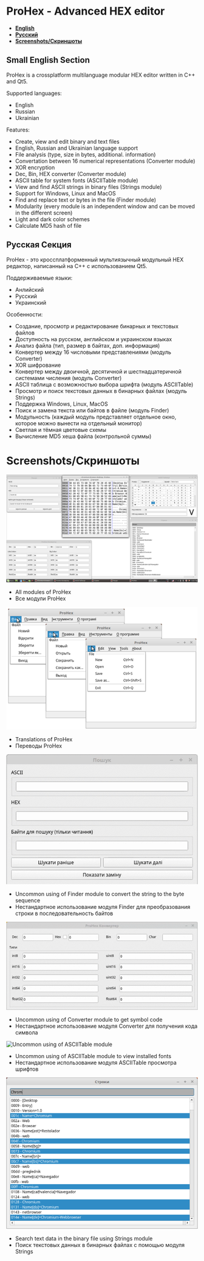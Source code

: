 # ProHex - Advanced HEX editor

- **[English](#english)**
- **[Русский](#russian)**
- **[Screenshots/Скриншоты](#screenshots)**

<a name="english"></a>

## Small English Section
ProHex is a crossplatform multilanguage modular HEX editor written in C++ and Qt5.

Supported languages:
- English
- Russian
- Ukrainian

Features:
- Create, view and edit binary and text files
- English, Russian and Ukrainian language support
- File analysis (type, size in bytes, additional. information)
- Convertation between 16 numerical representations (Converter module)
- XOR encryption
- Dec, Bin, HEX converter (Converter module)
- ASCII table for system fonts (ASCIITable module)
- View and find ASCII strings in binary files (Strings module)
- Support for Windows, Linux and MacOS
- Find and replace text or bytes in the file (Finder module)
- Modularity (every module is an independent window and can be moved in the different screen)
- Light and dark color schemes
- Calculate MD5 hash of file

<a name="russian"></a>

## Русская Секция
ProHex - это кроссплатформенный мультиязычный модульный HEX редактор, написанный на C++ с использованием Qt5.

Поддерживаемые языки:
- Анлийский
- Русский
- Украинский

Особенности:
- Создание, просмотр и редактирование бинарных и текстовых файлов
- Доступность на русском, английском и украинском языках
- Анализ файла (тип, размер в байтах, доп. информация)
- Конвертер между 16 числовыми представлениями (модуль Converter)
- XOR шифрование
- Конвертер между двоичной, десятичной и шестнадцатеричной системами числения (модуль Converter)
- ASCII таблица с возможностью выбора шрифта (модуль ASCIITable)
- Просмотр и поиск текстовых данных в бинарных файлах (модуль Strings)
- Поддержка Windows, Linux, MacOS
- Поиск и замена текста или байтов в файле (модуль Finder)
- Модульность (каждый модуль представляет отдельное окно, которое можно вынести на отдельный монитор)
- Светлая и тёмная цветовые схемы
- Вычисление MD5 хеша файла (контрольной суммы)

<a name="screenshots"></a>

# Screenshots/Скриншоты

![All modules of ProHex](README_MD/modules.png)
- All modules of ProHex
- Все модули ProHex

![Translations of ProHex](README_MD/translations.png)
- Translations of ProHex
- Переводы ProHex

![Uncommon using of Finder module](README_MD/uncommonsearch.gif)
- Uncommon using of Finder module to convert the string to the byte sequence
- Нестандартное использование модуля Finder для преобразования строки в последовательность байтов

![Uncommon using of Converter module](README_MD/uncommonconverter.gif)
- Uncommon using of Converter module to get symbol code
- Нестандартное использование модуля Converter для получения кода символа

![Uncommon using of ASCIITable module](README_MD/uncommonascii.gif)
- Uncommon using of ASCIITable module to view installed fonts
- Нестандартное использование модуля ASCIITable просмотра шрифтов

![Strings module](README_MD/strings.png)
- Search text data in the binary file using Strings module
- Поиск текстовых данных в бинарных файлах с помощью модуля Strings

